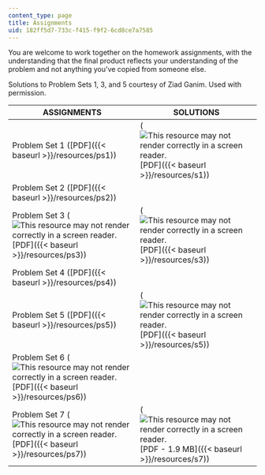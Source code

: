 ```yaml
---
content_type: page
title: Assignments
uid: 182ff5d7-733c-f415-f9f2-6cd8ce7a7585
---
```


You are welcome to work together on the homework assignments, with the understanding that the final product reflects your understanding of the problem and not anything you've copied from someone else.

Solutions to Problem Sets 1, 3, and 5 courtesy of Ziad Ganim. Used with permission.

| ASSIGNMENTS | SOLUTIONS |
| --- | --- |
| Problem Set 1 ([PDF]({{< baseurl >}}/resources/ps1)) | (![This resource may not render correctly in a screen reader.](/images/inacessible.gif)[PDF]({{< baseurl >}}/resources/s1)) |
| Problem Set 2 ([PDF]({{< baseurl >}}/resources/ps2)) | &nbsp; |
| Problem Set 3 (![This resource may not render correctly in a screen reader.](/images/inacessible.gif)[PDF]({{< baseurl >}}/resources/ps3)) | (![This resource may not render correctly in a screen reader.](/images/inacessible.gif)[PDF]({{< baseurl >}}/resources/s3)) |
| Problem Set 4 ([PDF]({{< baseurl >}}/resources/ps4)) | &nbsp; |
| Problem Set 5 ([PDF]({{< baseurl >}}/resources/ps5)) | (![This resource may not render correctly in a screen reader.](/images/inacessible.gif)[PDF]({{< baseurl >}}/resources/s5)) |
| Problem Set 6 (![This resource may not render correctly in a screen reader.](/images/inacessible.gif)[PDF]({{< baseurl >}}/resources/ps6)) | &nbsp; |
| Problem Set 7 (![This resource may not render correctly in a screen reader.](/images/inacessible.gif)[PDF]({{< baseurl >}}/resources/ps7)) | (![This resource may not render correctly in a screen reader.](/images/inacessible.gif)[PDF - 1.9 MB]({{< baseurl >}}/resources/s7))